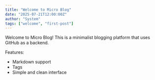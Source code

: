 ```yaml
---
title: "Welcome to Micro Blog"
date: "2025-07-21T12:00:00Z"
author: "System"
tags: ["welcome", "first-post"]
---
```


Welcome to Micro Blog! This is a minimalist blogging platform that uses GitHub as a backend.

Features:
- Markdown support
- Tags
- Simple and clean interface
